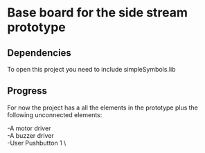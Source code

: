 # Base board for the side stream prototype

## Dependencies

To open this project you need to include simpleSymbols.lib

## Progress

For now the project has a all the elements in the prototype plus the following unconnected elements:

-A motor driver \
-A buzzer driver \
-User Pushbutton 1 \
